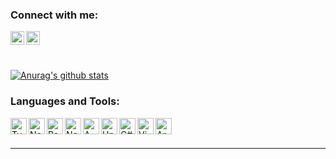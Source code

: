 ### Connect with me:

<!-- [<img align="left" alt="website" width="22px" src="https://raw.githubusercontent.com/iconic/open-iconic/master/svg/globe.svg" />][website] -->
[<img align="left" alt="ronate | LinkedIn" width="22px" src="https://cdn.worldvectorlogo.com/logos/linkedin-icon-2.svg" />][linkedin]
[<img align="left" alt="ronate | LinkedIn" width="22px" src="https://upload.wikimedia.org/wikipedia/commons/thumb/e/ef/Stack_Overflow_icon.svg/768px-Stack_Overflow_icon.svg.png" />][stackoverflow]

<br />

<!-- [Mace Games]: https://macegames.com -->
[linkedin]: https://www.linkedin.com/in/ronate/
[stackoverflow]: https://stackoverflow.com/users/14379839/ronate
<br />

[![Anurag's github stats](https://github-readme-stats.vercel.app/api?username=ronateds&show_icons=true&theme=tokyonight)](https://github.com/anuraghazra/github-readme-stats)

### Languages and Tools:

[<img align="left" alt="Typescript logo" width="26px" src="https://upload.wikimedia.org/wikipedia/commons/thumb/4/4c/Typescript_logo_2020.svg/1200px-Typescript_logo_2020.svg.png" />][webdevplaylist]
[<img align="left" alt="Node logo" width="26px" src="https://img.icons8.com/color/452/nodejs.png" />][webdevplaylist]
[<img align="left" alt="React logo" width="26px" src="https://upload.wikimedia.org/wikipedia/commons/thumb/a/a7/React-icon.svg/1280px-React-icon.svg.png" />][webdevplaylist]
[<img align="left" alt="Next.js logo" width="26px" src="https://d2nir1j4sou8ez.cloudfront.net/wp-content/uploads/2021/12/nextjs-boilerplate-logo.png" />][webdevplaylist]

[<img align="left" alt="AWS Services" width="26px" src="https://cdn.iconscout.com/icon/free/png-256/aws-1869025-1583149.png" />][webdevplaylist]

[<img align="left" alt="Unity Engine" width="26px" src="https://cdn4.iconfinder.com/data/icons/various-icons-2/476/Unity.png" />][webdevplaylist]
[<img align="left" alt="C#" width="26px" src="https://cdn.iconscout.com/icon/free/png-256/csharp-1-1175241.png" />][webdevplaylist]

[<img align="left" alt="Vim logo" width="26px" src="https://upload.wikimedia.org/wikipedia/commons/thumb/9/9f/Vimlogo.svg/1022px-Vimlogo.svg.png" />][webdevplaylist]
[<img align="left" alt="Arch Linux logo" width="26px" src="https://upload.wikimedia.org/wikipedia/commons/thumb/a/a5/Archlinux-icon-crystal-64.svg/2048px-Archlinux-icon-crystal-64.svg.png" />][webdevplaylist]

<br />
<br />

---

[webdevplaylist]: https://github.com/ronateds
